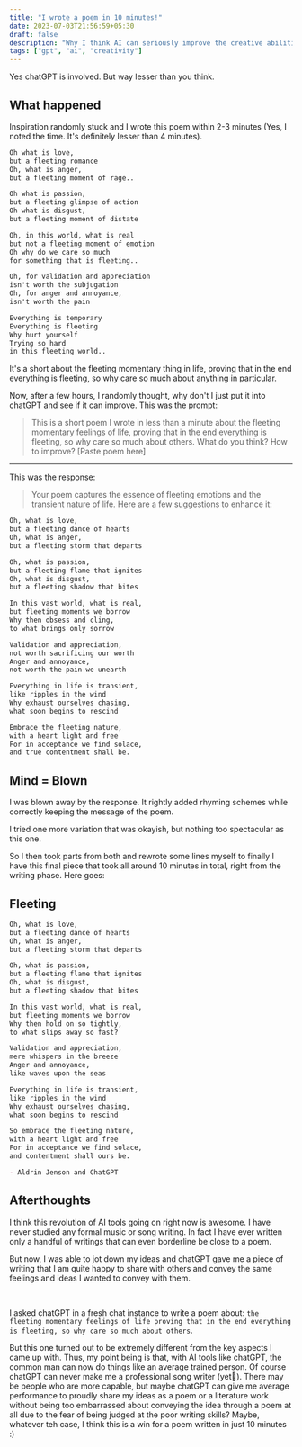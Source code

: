 ```yaml
---
title: "I wrote a poem in 10 minutes!"
date: 2023-07-03T21:56:59+05:30
draft: false
description: "Why I think AI can seriously improve the creative abilities of us regular humans!"
tags: ["gpt", "ai", "creativity"]
---
```


Yes chatGPT is involved. But way lesser than you think.

## What happened

Inspiration randomly stuck and I wrote this poem within 2-3 minutes (Yes, I noted the time. It's definitely lesser than 4 minutes).

```md
Oh what is love,
but a fleeting romance
Oh, what is anger,
but a fleeting moment of rage..

Oh what is passion,
but a fleeting glimpse of action
Oh what is disgust,
but a fleeting moment of distate

Oh, in this world, what is real
but not a fleeting moment of emotion
Oh why do we care so much
for something that is fleeting..

Oh, for validation and appreciation
isn't worth the subjugation
Oh, for anger and annoyance,
isn't worth the pain

Everything is temporary
Everything is fleeting
Why hurt yourself
Trying so hard
in this fleeting world..
```

It's a short about the fleeting momentary thing in life, proving that in the end everything is fleeting, so why care so much about anything in particular.

Now, after a few hours, I randomly thought, why don't I just put it into chatGPT and see if it can improve. This was the prompt:

> This is a short poem I wrote in less than a minute about the fleeting momentary feelings of life, proving that in the end everything is fleeting, so why care so much about others. What do you think? How to improve? [Paste poem here]

---

This was the response:

> Your poem captures the essence of fleeting emotions and the transient nature of life. Here are a few suggestions to enhance it:

```md
Oh, what is love,
but a fleeting dance of hearts
Oh, what is anger,
but a fleeting storm that departs

Oh, what is passion,
but a fleeting flame that ignites
Oh, what is disgust,
but a fleeting shadow that bites

In this vast world, what is real,
but fleeting moments we borrow
Why then obsess and cling,
to what brings only sorrow

Validation and appreciation,
not worth sacrificing our worth
Anger and annoyance,
not worth the pain we unearth

Everything in life is transient,
like ripples in the wind
Why exhaust ourselves chasing,
what soon begins to rescind

Embrace the fleeting nature,
with a heart light and free
For in acceptance we find solace,
and true contentment shall be.
```

## Mind = Blown

I was blown away by the response. It rightly added rhyming schemes while correctly keeping the message of the poem.

I tried one more variation that was okayish, but nothing too spectacular as this one.

So I then took parts from both and rewrote some lines myself to finally I have this final piece that took all around 10 minutes in total, right from the writing phase. Here goes:

## Fleeting

```md
Oh, what is love,
but a fleeting dance of hearts
Oh, what is anger,
but a fleeting storm that departs

Oh, what is passion,
but a fleeting flame that ignites
Oh, what is disgust,
but a fleeting shadow that bites

In this vast world, what is real,
but fleeting moments we borrow
Why then hold on so tightly,
to what slips away so fast?

Validation and appreciation,
mere whispers in the breeze
Anger and annoyance,
like waves upon the seas

Everything in life is transient,
like ripples in the wind
Why exhaust ourselves chasing,
what soon begins to rescind

So embrace the fleeting nature,
with a heart light and free
For in acceptance we find solace,
and contentment shall ours be.

- Aldrin Jenson and ChatGPT
```

## Afterthoughts

I think this revolution of AI tools going on right now is awesome. I have never studied any formal music or song writing. In fact I have ever written only a handful of writings that can even borderline be close to a poem.

But now, I was able to jot down my ideas and chatGPT gave me a piece of writing that I am quite happy to share with others and convey the same feelings and ideas I wanted to convey with them.

<br/>

I asked chatGPT in a fresh chat instance to write a poem about: `the fleeting momentary feelings of life proving that in the end everything is fleeting, so why care so much about others`.

But this one turned out to be extremely different from the key aspects I came up with. Thus, my point being is that, with AI tools like chatGPT, the common man can now do things like an average trained person. Of course chatGPT can never make me a professional song writer (yet🤞). There may be people who are more capable, but maybe chatGPT can give me average performance to proudly share my ideas as a poem or a literature work without being too embarrassed about conveying the idea through a poem at all due to the fear of being judged at the poor writing skills? Maybe, whatever teh case, I think this is a win for a poem written in just 10 minutes :)
